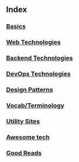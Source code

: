 ## Index

### [Basics](./Basic/README.md)

### [Web Technologies](./Web/README.md)

### [Backend Technologies](./Backend/README.md)

### [DevOps Technologies](./DevOps/README.md)

### [Design Patterns](./DesignPatterns/README.md)

### [Vocab/Terminology](./vocab.md)

### [Utility Sites](./utility-sites.md)

### [Awesome tech](./awesome-tech.md)

### [Good Reads](./Good-Reads.md)
